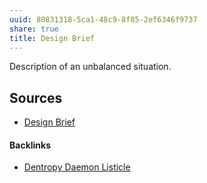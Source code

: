 ```yaml
---
uuid: 80831318-5ca1-48c9-8f85-2ef6346f9737
share: true
title: Design Brief
---
```

Description of an unbalanced situation.


## Sources

* [Design Brief](https://hced.notion.site/Design-Brief-416bb2fb1bad498cb7618fcbe4655201)

#### Backlinks

* [Dentropy Daemon Listicle](/15c66694-3dc9-4115-afb8-887a6e52ffea)